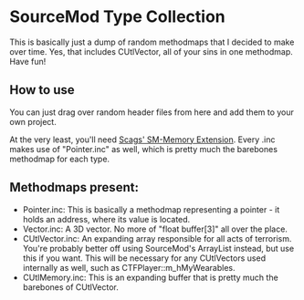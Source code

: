 # SourceMod Type Collection

This is basically just a dump of random methodmaps that I decided to make over time. Yes, that includes CUtlVector, all of your sins in one methodmap. Have fun!

## How to use
You can just drag over random header files from here and add them to your own project. 

At the very least, you'll need [Scags' SM-Memory Extension](https://github.com/Scags/SM-Memory). Every .inc makes use of "Pointer.inc" as well, which is pretty much the barebones methodmap for each type.

## Methodmaps present:
- Pointer.inc: This is basically a methodmap representing a pointer - it holds an address, where its value is located.
- Vector.inc: A 3D vector. No more of "float buffer[3]" all over the place.
- CUtlVector.inc: An expanding array responsible for all acts of terrorism. You're probably better off using SourceMod's ArrayList instead, but use this if you want. This will be necessary for any CUtlVectors used internally as well, such as CTFPlayer::m_hMyWearables.
- CUtlMemory.inc: This is an expanding buffer that is pretty much the barebones of CUtlVector.
